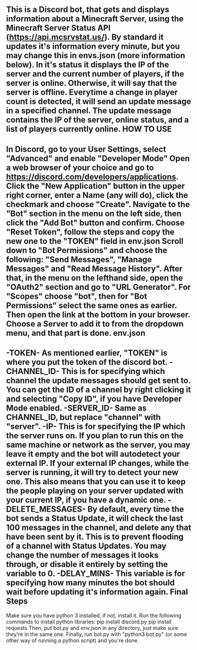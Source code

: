 This is a Discord bot, that gets and displays information about a Minecraft Server, using the Minecraft Server Status API (https://api.mcsrvstat.us/).
By standard it updates it's information every minute, but you may change this in envs.json (more information below).
In it's status it displays the IP of the server and the current number of players, if the server is online. Otherwise, it will say that the server is offline.
Everytime a change in player count is detected, it will send an update message in a specified channel.
The update message contains the IP of the server, online status, and a list of players currently online.
HOW TO USE
---
In Discord, go to your User Settings, select "Advanced" and enable "Developer Mode"
Open a web browser of your choice and go to https://discord.com/developers/applications. 
Click the "New Application" button in the upper right corner, enter a Name (any will do), click the checkmark and choose "Create".
Navigate to the "Bot" section in the menu on the left side, then click the "Add Bot" button and confirm.
Choose "Reset Token", follow the steps and copy the new one to the "TOKEN" field in env.json
Scroll down to "Bot Permissions" and choose the following: "Send Messages", "Manage Messages" and "Read Message History".
After that, in the menu on the lefthand side, open the "OAuth2" section and go to "URL Generator".
For "Scopes" choose "bot", then for "Bot Permissions" select the same ones as earlier.
Then open the link at the bottom in your browser.
Choose a Server to add it to from the dropdown menu, and that part is done.
env.json
---
-TOKEN-
As mentioned earlier, "TOKEN" is where you put the token of the discord bot.
-CHANNEL_ID-
This is for specifying which channel the update messages should get sent to. 
You can get the ID of a channel by right clicking it and selecting "Copy ID", if you have Developer Mode enabled.
-SERVER_ID-
Same as CHANNEL_ID, but replace "channel" with "server".
-IP-
This is for specifying the IP which the server runs on.
If you plan to run this on the same machine or network as the server, you may leave it empty and the bot will autodetect your external IP.
If your external IP changes, while the server is running, it will try to detect your new one.
This also means that you can use it to keep the people playing on your server updated with your current IP, if you have a dynamic one.
-DELETE_MESSAGES-
By default, every time the bot sends a Status Update, it will check the last 100 messages in the channel, and delete any that have been sent by it.
This is to prevent flooding of a channel with Status Updates.
You may change the number of messages it looks through, or disable it entirely by setting the variable to 0.
-DELAY_MINS-
This variable is for specifying how many minutes the bot should wait before updating it's information again.
Final Steps
---
Make sure you have python 3 installed, if not, install it.
Run the following commands to install python libraries:
pip install discord.py
pip install requests
Then, put bot.py and env.json in any directory, just make sure they're in the same one.
Finally, run bot.py with "python3 bot.py" (or some other way of running a python script) and you're done.